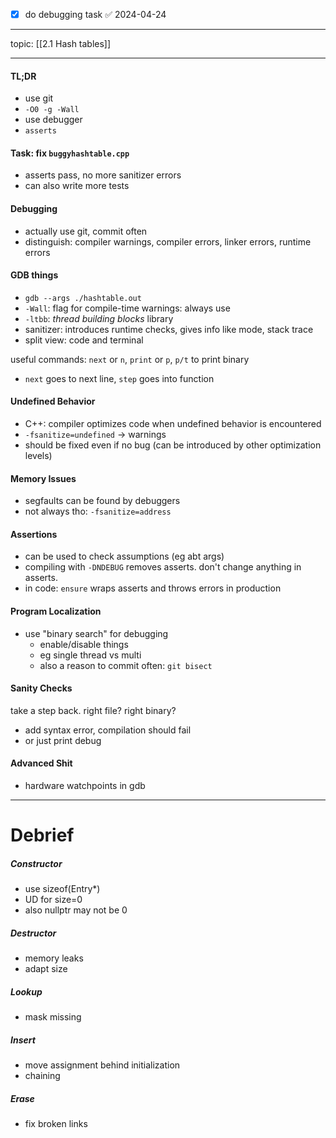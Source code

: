 - [x] do debugging task ✅ 2024-04-24

-----

topic: [[2.1 Hash tables]]

---
#### TL;DR

- use git
- `-O0 -g -Wall`
- use debugger
- `asserts`

#### Task: fix `buggyhashtable.cpp`

- asserts pass, no more sanitizer errors
- can also write more tests
#### Debugging

- actually use git, commit often
- distinguish: compiler warnings, compiler errors, linker errors, runtime errors
#### GDB things

- `gdb --args ./hashtable.out`
- `-Wall`: flag for compile-time warnings: always use
- `-ltbb`: *thread building blocks* library
- sanitizer: introduces runtime checks, gives info like mode, stack trace
- split view: code and terminal

useful commands: `next` or `n`, `print` or `p`, `p/t` to print binary

- `next` goes to next line, `step` goes into function

#### Undefined Behavior

- C++: compiler optimizes code when undefined behavior is encountered
- `-fsanitize=undefined` -> warnings
- should be fixed even if no bug (can be introduced by other optimization levels)

#### Memory Issues

- segfaults can be found by debuggers
- not always tho: `-fsanitize=address`

#### Assertions

- can be used to check assumptions (eg abt args)
- compiling with `-DNDEBUG` removes asserts. don't change anything in asserts.
- in code: `ensure` wraps asserts and throws errors in production

#### Program Localization

- use "binary search" for debugging
	- enable/disable things
	- eg single thread vs multi
	- also a reason to commit often: `git bisect`

#### Sanity Checks

take a step back. right file? right binary?
- add syntax error, compilation should fail
- or just print debug

#### Advanced Shit

- hardware watchpoints in gdb

---

# Debrief

##### Constructor

- use sizeof(Entry*)
- UD for size=0
- also nullptr may not be 0

##### Destructor

- memory leaks
- adapt size

##### Lookup

- mask missing

##### Insert

- move assignment behind initialization
- chaining

##### Erase

- fix broken links